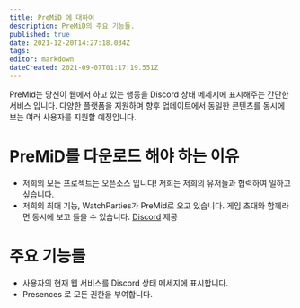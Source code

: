 ```yaml
---
title: PreMiD 에 대하여
description: PreMiD의 주요 기능들.
published: true
date: 2021-12-20T14:27:18.034Z
tags:
editor: markdown
dateCreated: 2021-09-07T01:17:19.551Z
---
```


PreMid는 당신이 웹에서 하고 있는 행동을 Discord 상태 메세지에 표시해주는 간단한 서비스 입니다. 다양한 플랫폼을 지원하며 향후 업데이트에서 동일한 콘텐츠를 동시에 보는 여러 사용자를 지원할 예정입니다.

# PreMiD를 다운로드 해야 하는 이유
- 저희의 모든 프로젝트는 오픈소스 입니다! 저희는 저희의 유저들과 협력하여 일하고 싶습니다.
- 저희의 최대 기능, WatchParties가 PreMid로 오고 있습니다. 게임 초대와 함께라면 동시에 보고 들을 수 있습니다. [Discord](https://discordapp.com/) 제공

# 주요 기능들
- 사용자의 현재 웹 서비스를 Discord 상태 메세지에 표시합니다.
- Presences 로 모든 권한을 부여합니다.
